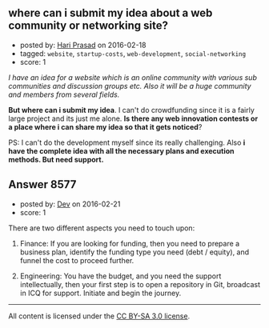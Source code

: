 ## where can i submit my idea about a web community or networking site?

- posted by: [Hari Prasad](https://stackexchange.com/users/7337086/hari-prasad) on 2016-02-18
- tagged: `website`, `startup-costs`, `web-development`, `social-networking`
- score: 1

<p><em>I have an idea for a website which is an online community with various sub communities and discussion groups etc. Also it will be a huge community and members from several fields.</em> </p>

<p><strong>But where can i submit my idea</strong>. I can't do crowdfunding since it is a fairly large project and its just me alone. <strong>Is there any web innovation contests or a place where i can share my idea so that it gets noticed</strong>?</p>

<p>PS: I can't do the development myself since its really challenging. Also <strong>i have the complete idea with all the necessary plans and execution methods. But need support.</strong></p>



## Answer 8577

- posted by: [Dev](https://stackexchange.com/users/7885744/dev) on 2016-02-21
- score: 1

<p>There are two different aspects you need to touch upon:</p>

<ol>
<li><p>Finance: If you are looking for funding, then you need to prepare a business plan, identify the funding type you need (debt / equity), and funnel the cost to proceed further.</p></li>
<li><p>Engineering: You have the budget, and you need the support intellectually, then your first step is to open a repository in Git, broadcast in ICQ for support. Initiate and begin the journey. </p></li>
</ol>




---

All content is licensed under the [CC BY-SA 3.0 license](https://creativecommons.org/licenses/by-sa/3.0/).
